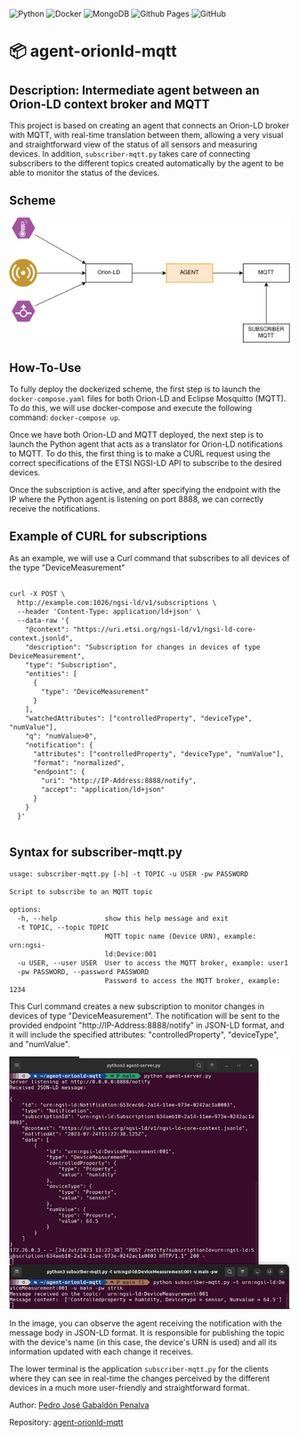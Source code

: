 ![Python](https://img.shields.io/badge/python-3670A0?style=for-the-badge&logo=python&logoColor=ffdd54)
![Docker](https://img.shields.io/badge/docker-%230db7ed.svg?style=for-the-badge&logo=docker&logoColor=white)
![MongoDB](https://img.shields.io/badge/MongoDB-%234ea94b.svg?style=for-the-badge&logo=mongodb&logoColor=white)
![Github Pages](https://img.shields.io/badge/github%20pages-121013?style=for-the-badge&logo=github&logoColor=white)
![GitHub](https://img.shields.io/badge/github-%23121011.svg?style=for-the-badge&logo=github&logoColor=white)

# 📦  agent-orionld-mqtt
## Description: Intermediate agent between an Orion-LD context broker and MQTT

This project is based on creating an agent that connects an Orion-LD broker with MQTT, with real-time translation between them, allowing a very visual and straightforward view of the status of all sensors and measuring devices. In addition, `subscriber-mqtt.py` takes care of connecting subscribers to the different topics created automatically by the agent to be able to monitor the status of the devices.

## Scheme

![Drag Racing](./resources/scheme.png)


## How-To-Use

To fully deploy the dockerized scheme, the first step is to launch the `docker-compose.yaml` files for both Orion-LD and Eclipse Mosquitto (MQTT). To do this, we will use docker-compose and execute the following command: `docker-compose up`.

Once we have both Orion-LD and MQTT deployed, the next step is to launch the Python agent that acts as a translator for Orion-LD notifications to MQTT. To do this, the first thing is to make a CURL request using the correct specifications of the ETSI NGSI-LD API to subscribe to the desired devices.

Once the subscription is active, and after specifying the endpoint with the IP where the Python agent is listening on port 8888, we can correctly receive the notifications.

## Example of CURL for subscriptions

As an example, we will use a Curl command that subscribes to all devices of the type "DeviceMeasurement"

```

curl -X POST \
  http://example.com:1026/ngsi-ld/v1/subscriptions \
  --header 'Content-Type: application/ld+json' \
  --data-raw '{
    "@context": "https://uri.etsi.org/ngsi-ld/v1/ngsi-ld-core-context.jsonld",
    "description": "Subscription for changes in devices of type DeviceMeasurement",
    "type": "Subscription",
    "entities": [
      {
        "type": "DeviceMeasurement"
      }
    ],
    "watchedAttributes": ["controlledProperty", "deviceType", "numValue"],
    "q": "numValue>0",
    "notification": {
      "attributes": ["controlledProperty", "deviceType", "numValue"],
      "format": "normalized",
      "endpoint": {
        "uri": "http://IP-Address:8888/notify",
        "accept": "application/ld+json"
      }
    }
  }'


```

## Syntax for subscriber-mqtt.py

```
usage: subscriber-mqtt.py [-h] -t TOPIC -u USER -pw PASSWORD

Script to subscribe to an MQTT topic

options:
  -h, --help            show this help message and exit
  -t TOPIC, --topic TOPIC
                        MQTT topic name (Device URN), example: urn:ngsi-
                        ld:Device:001
  -u USER, --user USER  User to access the MQTT broker, example: user1
  -pw PASSWORD, --password PASSWORD
                        Password to access the MQTT broker, example: 1234

```


This Curl command creates a new subscription to monitor changes in devices of type "DeviceMeasurement". The notification will be sent to the provided endpoint "http://IP-Address:8888/notify" in JSON-LD format, and it will include the specified attributes: "controlledProperty", "deviceType", and "numValue".

![Drag Racing](./resources/agent-subscriber.png)

In the image, you can observe the agent receiving the notification with the message body in JSON-LD format. It is responsible for publishing the topic with the device's name (in this case, the device's URN is used) and all its information updated with each change it receives.

The lower terminal is the application `subscriber-mqtt.py` for the clients where they can see in real-time the changes perceived by the different devices in a much more user-friendly and straightforward format.

Author: [Pedro José Gabaldón Penalva](https://github.com/CodeStrik/)

Repository: [agent-orionld-mqtt](https://github.com/CodeStrik/agent-orionld-mqtt/tree/main)